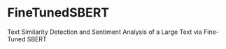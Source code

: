 # FineTunedSBERT
Text Similarity Detection and Sentiment Analysis of a Large Text via Fine-Tuned SBERT
